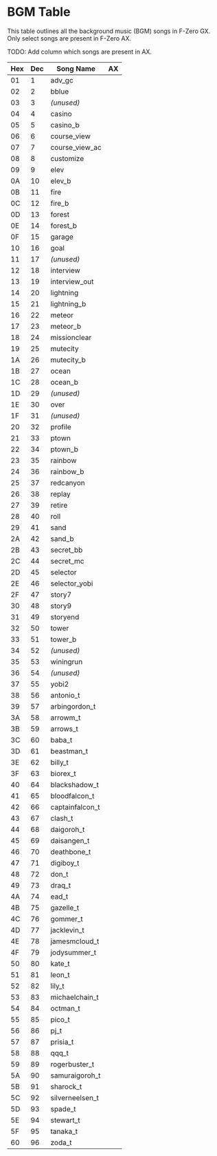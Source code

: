 # BGM Table

This table outlines all the background music (BGM) songs in F-Zero GX. Only select songs are present in F-Zero AX.

TODO: Add column which songs are present in AX.

| Hex  | Dec  | Song Name       | AX   |
| ---- | ---- | --------------- | ---- |
| 01   | 1    | adv_gc          |      |
| 02   | 2    | bblue           |      |
| 03   | 3    | _(unused)_      |      |
| 04   | 4    | casino          |      |
| 05   | 5    | casino_b        |      |
| 06   | 6    | course_view     |      |
| 07   | 7    | course_view_ac  |      |
| 08   | 8    | customize       |      |
| 09   | 9    | elev            |      |
| 0A   | 10   | elev_b          |      |
| 0B   | 11   | fire            |      |
| 0C   | 12   | fire_b          |      |
| 0D   | 13   | forest          |      |
| 0E   | 14   | forest_b        |      |
| 0F   | 15   | garage          |      |
| 10   | 16   | goal            |      |
| 11   | 17   | _(unused)_      |      |
| 12   | 18   | interview       |      |
| 13   | 19   | interview_out   |      |
| 14   | 20   | lightning       |      |
| 15   | 21   | lightning_b     |      |
| 16   | 22   | meteor          |      |
| 17   | 23   | meteor_b        |      |
| 18   | 24   | missionclear    |      |
| 19   | 25   | mutecity        |      |
| 1A   | 26   | mutecity_b      |      |
| 1B   | 27   | ocean           |      |
| 1C   | 28   | ocean_b         |      |
| 1D   | 29   | _(unused)_      |      |
| 1E   | 30   | over            |      |
| 1F   | 31   | _(unused)_      |      |
| 20   | 32   | profile         |      |
| 21   | 33   | ptown           |      |
| 22   | 34   | ptown_b         |      |
| 23   | 35   | rainbow         |      |
| 24   | 36   | rainbow_b       |      |
| 25   | 37   | redcanyon       |      |
| 26   | 38   | replay          |      |
| 27   | 39   | retire          |      |
| 28   | 40   | roll            |      |
| 29   | 41   | sand            |      |
| 2A   | 42   | sand_b          |      |
| 2B   | 43   | secret_bb       |      |
| 2C   | 44   | secret_mc       |      |
| 2D   | 45   | selector        |      |
| 2E   | 46   | selector_yobi   |      |
| 2F   | 47   | story7          |      |
| 30   | 48   | story9          |      |
| 31   | 49   | storyend        |      |
| 32   | 50   | tower           |      |
| 33   | 51   | tower_b         |      |
| 34   | 52   | _(unused)_      |      |
| 35   | 53   | winingrun       |      |
| 36   | 54   | _(unused)_      |      |
| 37   | 55   | yobi2           |      |
| 38   | 56   | antonio_t       |      |
| 39   | 57   | arbingordon_t   |      |
| 3A   | 58   | arrowm_t        |      |
| 3B   | 59   | arrows_t        |      |
| 3C   | 60   | baba_t          |      |
| 3D   | 61   | beastman_t      |      |
| 3E   | 62   | billy_t         |      |
| 3F   | 63   | biorex_t        |      |
| 40   | 64   | blackshadow_t   |      |
| 41   | 65   | bloodfalcon_t   |      |
| 42   | 66   | captainfalcon_t |      |
| 43   | 67   | clash_t         |      |
| 44   | 68   | daigoroh_t      |      |
| 45   | 69   | daisangen_t     |      |
| 46   | 70   | deathbone_t     |      |
| 47   | 71   | digiboy_t       |      |
| 48   | 72   | don_t           |      |
| 49   | 73   | draq_t          |      |
| 4A   | 74   | ead_t           |      |
| 4B   | 75   | gazelle_t       |      |
| 4C   | 76   | gommer_t        |      |
| 4D   | 77   | jacklevin_t     |      |
| 4E   | 78   | jamesmcloud_t   |      |
| 4F   | 79   | jodysummer_t    |      |
| 50   | 80   | kate_t          |      |
| 51   | 81   | leon_t          |      |
| 52   | 82   | lily_t          |      |
| 53   | 83   | michaelchain_t  |      |
| 54   | 84   | octman_t        |      |
| 55   | 85   | pico_t          |      |
| 56   | 86   | pj_t            |      |
| 57   | 87   | prisia_t        |      |
| 58   | 88   | qqq_t           |      |
| 59   | 89   | rogerbuster_t   |      |
| 5A   | 90   | samuraigoroh_t  |      |
| 5B   | 91   | sharock_t       |      |
| 5C   | 92   | silverneelsen_t |      |
| 5D   | 93   | spade_t         |      |
| 5E   | 94   | stewart_t       |      |
| 5F   | 95   | tanaka_t        |      |
| 60   | 96   | zoda_t          |      |

